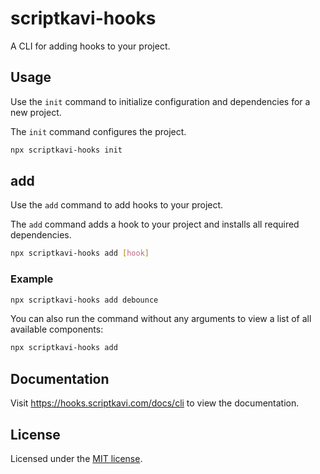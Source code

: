 # scriptkavi-hooks

A CLI for adding hooks to your project.

## Usage

Use the `init` command to initialize configuration and dependencies for a new project.

The `init` command configures the project.

```bash
npx scriptkavi-hooks init
```

## add

Use the `add` command to add hooks to your project.

The `add` command adds a hook to your project and installs all required dependencies.

```bash
npx scriptkavi-hooks add [hook]
```

### Example

```bash
npx scriptkavi-hooks add debounce
```

You can also run the command without any arguments to view a list of all available components:

```bash
npx scriptkavi-hooks add
```

## Documentation

Visit https://hooks.scriptkavi.com/docs/cli to view the documentation.

## License

Licensed under the [MIT license](https://github.com/scriptkavi/hooks/blob/main/LICENSE.md).
